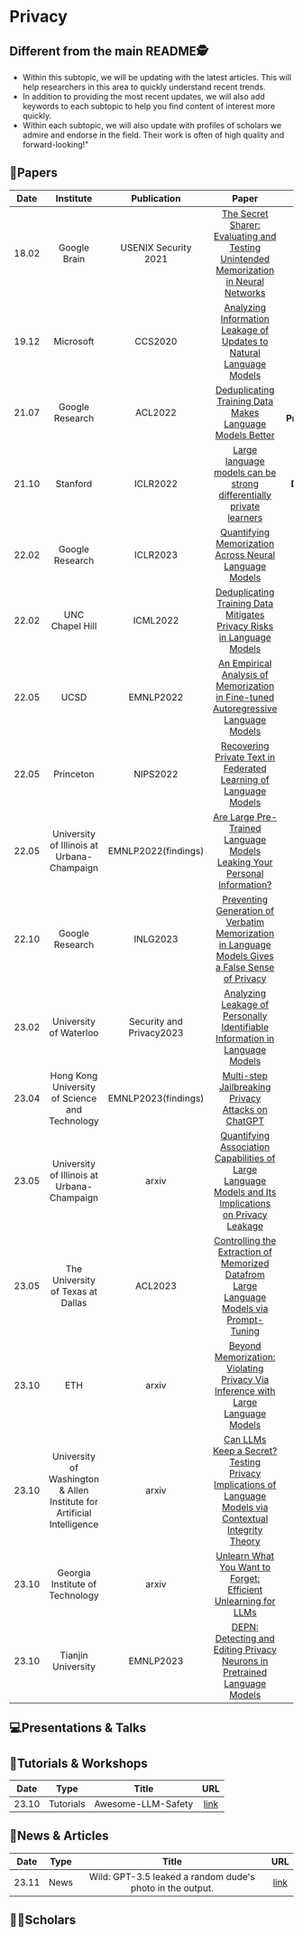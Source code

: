# Privacy

## Different from the main README🕵️

- Within this subtopic, we will be updating with the latest articles. This will help researchers in this area to quickly understand recent trends.
- In addition to providing the most recent updates, we will also add keywords to each subtopic to help you find content of interest more quickly.
- Within each subtopic, we will also update with profiles of scholars we admire and endorse in the field. Their work is often of high quality and forward-looking!"


## 📑Papers

| Date  |                               Institute                                |       Publication        |                                                                                          Paper                                                                                           |                               Keywords                               |
|:-----:|:----------------------------------------------------------------------:|:------------------------:|:----------------------------------------------------------------------------------------------------------------------------------------------------------------------------------------:|:--------------------------------------------------------------------:|
| 18.02 |                              Google Brain                              |   USENIX Security 2021   |        [The Secret Sharer: Evaluating and Testing Unintended Memorization in Neural Networks](https://www.usenix.org/conference/usenixsecurity21/presentation/carlini-extracting)        |                      **Memorization**&**LSTM**                       |
| 19.12 |                               Microsoft                                |         CCS2020          |                                [Analyzing Information Leakage of Updates to Natural Language Models](https://dl.acm.org/doi/abs/10.1145/3372297.3417880)                                 |         **Privacy Leakage**&**Model Update**&**Duplicated**          |
| 21.07 |                            Google Research                             |         ACL2022          |                                         [Deduplicating Training Data Makes Language Models Better](https://aclanthology.org/2022.acl-long.577/)                                          |       **Privacy Protected**&**Deduplication**&**Memorization**       |
| 21.10 |                                Stanford                                |         ICLR2022         |                                    [Large language models can be strong differentially private learners](https://openreview.net/forum?id=bVuP3ltATMz)                                    |            **Differential Privacy**&**Gradient Clipping**            |
| 22.02 |                            Google Research                             |         ICLR2023         |                                           [Quantifying Memorization Across Neural Language Models](https://openreview.net/forum?id=TatRHT_1cK)                                           |                **Memorization**&**Verbatim Sequence**                |
| 22.02 |                            UNC Chapel Hill                             |         ICML2022         |                               [Deduplicating Training Data Mitigates Privacy Risks in Language Models](https://proceedings.mlr.press/v162/kandpal22a.html)                               |            **Memorization**&**Deduplicate Training Data**            |
| 22.05 |                                  UCSD                                  |        EMNLP2022         |                           [An Empirical Analysis of Memorization in Fine-tuned Autoregressive Language Models](https://aclanthology.org/2022.emnlp-main.119/)                            |                  **Privacy Risks**&**Memorization**                  |
| 22.05 |                               Princeton                                |         NIPS2022         | [Recovering Private Text in Federated Learning of Language Models](https://proceedings.neurips.cc/paper_files/paper/2022/hash/35b5c175e139bff5f22a5361270fce87-Abstract-Conference.html) |              **Federated Learning**&**Gradient Based**               |
| 22.05 |               University of Illinois at Urbana-Champaign               |   EMNLP2022(findings)    |                              [Are Large Pre-Trained Language Models Leaking Your Personal Information?](https://aclanthology.org/2022.findings-emnlp.148/)                               |      **Personal Information**&**Memorization**&**Privacy Risk**      |
| 22.10 |                            Google Research                             |         INLG2023         |                      [Preventing Generation of Verbatim Memorization in Language Models Gives a False Sense of Privacy](https://aclanthology.org/2023.inlg-main.3/)                      |   **Verbatim Memorization**&**Filter**&**Style Transfer Prompts**    |
| 23.02 |                         University of Waterloo                         | Security and Privacy2023 |             [Analyzing Leakage of Personally Identifiable Information in Language Models](https://www.computer.org/csdl/proceedings-article/sp/2023/933600a346/1NrbXJj80H6)              |   **PII Leakage**&**PII Reconstruction**&**Differential Privacy**    |
| 23.04 |             Hong Kong University of Science and Technology             |   EMNLP2023(findings)    |                                                  [Multi-step Jailbreaking Privacy Attacks on ChatGPT](https://arxiv.org/abs/2304.05197)                                                  |                      **Privacy**&**Jailbreaks**                      |
| 23.05 |               University of Illinois at Urbana-Champaign               |          arxiv           |                        [Quantifying Association Capabilities of Large Language Models and Its Implications on Privacy Leakage](https://arxiv.org/abs/2305.12707)                         |                      **Co-occurrence**&**PII**                       |
| 23.05 |                   The University of Texas at Dallas                    |         ACL2023          |                               [Controlling the Extraction of Memorized Datafrom Large Language Models via Prompt-Tuning](https://arxiv.org/abs/2305.11759)                               |                  **Prompt-Tuning**&**Memorization**                  |
| 23.10 |                                  ETH                                   |          arxiv           |                                   [Beyond Memorization: Violating Privacy Via Inference with Large Language Models](https://arxiv.org/abs/2310.07298)                                    |      **Context Inference**&**Privacy-Invasive**&**Extract PII**      |
| 23.10 | University of Washington & Allen Institute for Artificial Intelligence |          arxiv           |                       [Can LLMs Keep a Secret? Testing Privacy Implications of Language Models via Contextual Integrity Theory](https://arxiv.org/abs/2310.17884)                        |      **Benchmark**&**Contextual Privacy**&**Chain-of-thought**       |
| 23.10 |                    Georgia Institute of Technology                     |          arxiv           |                                            [Unlearn What You Want to Forget: Efficient Unlearning for LLMs](https://arxiv.org/abs/2310.20150)                                            |   **Unlearning**&**Teacher-student Framework**&**Data Protection**   |
| 23.10 |                           Tianjin University                           |        EMNLP2023         |                                      [DEPN: Detecting and Editing Privacy Neurons in Pretrained Language Models](https://arxiv.org/abs/2310.20138)                                       | **Privacy Neuron Detection**&**Model Editing**&**Data Memorization** |

## 💻Presentations & Talks


## 📖Tutorials & Workshops

| Date  |   Type    |       Title        |                         URL                          |
|:-----:|:---------:|:------------------:|:----------------------------------------------------:|
| 23.10 | Tutorials | Awesome-LLM-Safety | [link](https://github.com/ydyjya/Awesome-LLM-Safety) |

## 📰News & Articles
| Date  |   Type    |       Title        |                         URL                          |
|:-----:|:---------:|:------------------:|:----------------------------------------------------:|
| 23.11 | News |Wild: GPT-3.5 leaked a random dude's photo in the output. | [link](https://twitter.com/thealexker/status/1719896871009694057) |

## 🧑‍🏫Scholars
